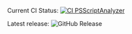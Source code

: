 Current CI Status: [![CI PSScriptAnalyzer](https://github.com/Redlockz/Useful_PSMs/actions/workflows/test-module.yml/badge.svg)](https://github.com/Redlockz/Useful_PSMs/actions/workflows/test-module.yml)

Latest release: ![GitHub Release](https://img.shields.io/github/v/release/Redlockz/Useful_PSMs)

